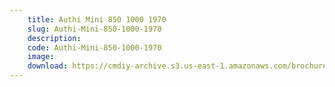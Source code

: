 ```yaml
---
    title: Authi Mini 850 1000 1970
    slug: Authi-Mini-850-1000-1970
    description:
    code: Authi-Mini-850-1000-1970
    image:
    download: https://cmdiy-archive.s3.us-east-1.amazonaws.com/brochures/documents/Authi+Mini+850+1000+1970.pdf
---
```

<!-- Content of the page -->

##
        